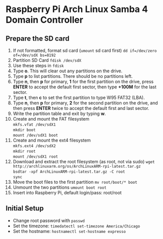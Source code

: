 # Raspberry Pi Arch Linux Samba 4 Domain Controller

## Prepare the SD card

1. If not formatted, format sd card (`umount` sd card first)
    `dd if=/dev/zero of=/dev/sdX bs=8192`
1. Partition SD Card
    `fdisk /dev/sdX`
1. Use these steps in `fdisk`
  1. Type __o__. This will clear out any partitions on the drive.
  1. Type __p__ to list partitions. There should be no partitions left.
  1. Type __n__, then __p__ for primary, __1__ for the first partition on the drive, press __ENTER__ to accept the default first sector, then type __+100M__ for the last sector.
  1. Type __t__, then __c__ to set the first partition to type W95 FAT32 (LBA).
  1. Type __n__, then __p__ for primary, __2__ for the second partition on the drive, and then press __ENTER__ twice to accept the default first and last sector.
  1. Write the partition table and exit by typing __w__.
1. Create and mount the FAT filesystem  
  `mkfs.vfat /dev/sdX1`  
  `mkdir boot`  
  `mount /dev/sdX1 boot`  
1. Create and mount the ext4 filesystem  
  `mkfs.ext4 /dev/sdX2`  
  `mkdir root`  
  `mount /dev/sdX1 root`  
1. Download and extract the root filesystem (as root, not via sudo)
  `wget http://archlinuxarm.org/os/ArchLinuxARM-rpi-latest.tar.gz`  
  `bsdtar -xpf ArchLinuxARM-rpi-latest.tar.gz -C root`  
  `sync`  
1. Move the boot files to the first partition
  `mv root/boot/* boot`  
1. Unmount the two partitions
  `umount boot root`  
1. Insert into Raspberry Pi, default login/pass: root/root

## Initial Setup

- Change root password with `passwd`
- Set the timezone: `timedatectl set-timezone America/Chicago`
- Set the hostname: `hostnamectl set-hostname expresso`

